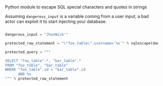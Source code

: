 Python module to escape SQL special characters and quotes in strings

Assuming `dangerous_input` is a variable coming from a user input, a bad actor can exploit it to start injecting your database.
```python

dangerous_input = "JhonWick'"

protected_raw_statement = "\"foo_table\".username='%s'" % sqlescape(dangerous_input)

protected_query = """

SELECT "foo_table".*, "bar_table".*
FROM "foo_table", "bar_table"
WHERE "foo_table".id = "bar_table".id
      AND %s
""" % protected_raw_statement

```
